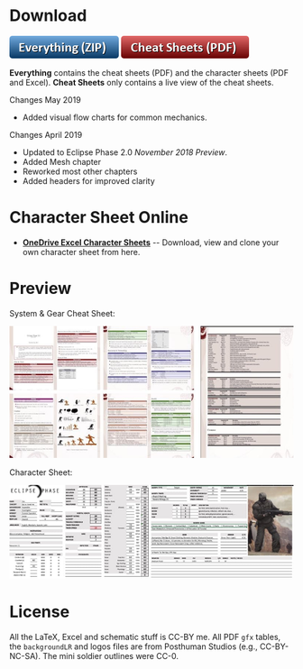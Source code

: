 
# Download

[![Download](/gfx/button-zip.png)](https://github.com/ralfbiedert/eclipse-phase-2-tools/releases/download/v2019-05-04/release-2019-05-04.zip)
[![PDFs](/gfx/button-pdf.png)](https://1drv.ms/f/s!ApNUXXmnOvVxhbcH5E5fbDfDFQ3_qw)

**Everything** contains the cheat sheets (PDF) and the character sheets (PDF and Excel). **Cheat Sheets** only contains a live view of the cheat sheets.

Changes May 2019

* Added visual flow charts for common mechanics.


Changes April 2019

* Updated to Eclipse Phase 2.0 _November 2018 Preview_.
* Added Mesh chapter
* Reworked most other chapters
* Added headers for improved clarity

# Character Sheet Online

- [**OneDrive Excel Character Sheets**](https://1drv.ms/f/s!ApNUXXmnOvVxhbZzbXD7_0qGLCZvmQ) -- Download, view and clone your own character sheet from here.



# Preview

System & Gear Cheat Sheet:

![Preview](/gfx/preview-cheat-sheets-r1.jpg)


Character Sheet:

![Preview](/gfx/preview-character-sheet-r1.jpg)


# License

All the LaTeX, Excel and schematic stuff is CC-BY me. All PDF `gfx` tables, the `backgroundLR` and logos files are from Posthuman Studios (e.g., CC-BY-NC-SA). The mini soldier outlines were CC-0.
